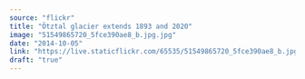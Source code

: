 ```yaml
---
source: "flickr"
title: "Ötztal glacier extends 1893 and 2020"
image: "51549865720_5fce390ae8_b.jpg.jpg"
date: "2014-10-05"
link: "https://live.staticflickr.com/65535/51549865720_5fce390ae8_b.jpg"
draft: "true"
---
```

